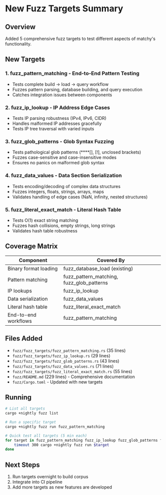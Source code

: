 # New Fuzz Targets Summary

## Overview
Added 5 comprehensive fuzz targets to test different aspects of matchy's functionality.

## New Targets

### 1. **fuzz_pattern_matching** - End-to-End Pattern Testing
- Tests complete build → load → query workflow
- Fuzzes pattern parsing, database building, and query execution
- Catches integration issues between components

### 2. **fuzz_ip_lookup** - IP Address Edge Cases  
- Tests IP parsing robustness (IPv4, IPv6, CIDR)
- Handles malformed IP addresses gracefully
- Tests IP tree traversal with varied inputs

### 3. **fuzz_glob_patterns** - Glob Syntax Fuzzing
- Tests pathological glob patterns (****[], [!], unclosed brackets)
- Fuzzes case-sensitive and case-insensitive modes
- Ensures no panics on malformed glob syntax

### 4. **fuzz_data_values** - Data Section Serialization
- Tests encoding/decoding of complex data structures
- Fuzzes integers, floats, strings, arrays, maps
- Validates handling of edge cases (NaN, infinity, nested structures)

### 5. **fuzz_literal_exact_match** - Literal Hash Table
- Tests O(1) exact string matching
- Fuzzes hash collisions, empty strings, long strings
- Validates hash table robustness

## Coverage Matrix

| Component | Covered By |
|-----------|------------|
| Binary format loading | fuzz_database_load (existing) |
| Pattern matching | fuzz_pattern_matching, fuzz_glob_patterns |
| IP lookups | fuzz_ip_lookup |
| Data serialization | fuzz_data_values |
| Literal hash table | fuzz_literal_exact_match |
| End-to-end workflows | fuzz_pattern_matching |

## Files Added
- `fuzz/fuzz_targets/fuzz_pattern_matching.rs` (35 lines)
- `fuzz/fuzz_targets/fuzz_ip_lookup.rs` (29 lines)
- `fuzz/fuzz_targets/fuzz_glob_patterns.rs` (43 lines)
- `fuzz/fuzz_targets/fuzz_data_values.rs` (71 lines)
- `fuzz/fuzz_targets/fuzz_literal_exact_match.rs` (55 lines)
- `fuzz/README.md` (229 lines) - Comprehensive documentation
- `fuzz/Cargo.toml` - Updated with new targets

## Running

```bash
# List all targets
cargo +nightly fuzz list

# Run a specific target
cargo +nightly fuzz run fuzz_pattern_matching

# Quick test all targets (5 min each)
for target in fuzz_pattern_matching fuzz_ip_lookup fuzz_glob_patterns fuzz_data_values fuzz_literal_exact_match; do
    timeout 300 cargo +nightly fuzz run $target
done
```

## Next Steps
1. Run targets overnight to build corpus
2. Integrate into CI pipeline
3. Add more targets as new features are developed
